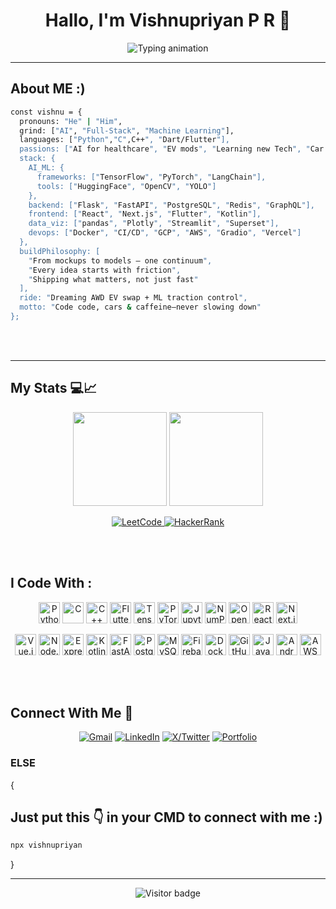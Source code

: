 <!-- ████████████████████████████████████████████████████████████ -->
<!-- 🤖 WELCOME TO MY GITHUB PROFILE README (auto-generated)     -->
<!-- ████████████████████████████████████████████████████████████ -->

<!-- Vishnupriyan P R's GitHub Profile README -->

<h1 align="center">Hallo, I'm Vishnupriyan P R 👋</h1>

<p align="center">
  <img src="https://readme-typing-svg.demolab.com?font=JetBrains+Mono&size=22&pause=1000&color=36BCF7&center=true&vCenter=true&width=850&lines=AI+Engineer+%7C+Tech+Builder+%7C+Gamer+%7C+Car+Nerd;Code%2C+cars%2C+and+caffeine+kept+me+going.+I+just+never+slowed+down;Building+Bold+Projects+With+Purpose.;Turning+AI+Concepts+Into+Impact.;Fueled+by+Curiosity+%2B+Code+%2B+Clean+Designs" alt="Typing animation" />
</p>



---

<p></p>


##  About ME :) 

```bash
const vishnu = {
  pronouns: "He" | "Him",
  grind: ["AI", "Full‑Stack", "Machine Learning"],
  languages: ["Python","C",C++", "Dart/Flutter"],
  passions: ["AI for healthcare", "EV mods", "Learning new Tech", "Car Tech"],
  stack: {
    AI_ML: {
      frameworks: ["TensorFlow", "PyTorch", "LangChain"],
      tools: ["HuggingFace", "OpenCV", "YOLO"]
    },
    backend: ["Flask", "FastAPI", "PostgreSQL", "Redis", "GraphQL"],
    frontend: ["React", "Next.js", "Flutter", "Kotlin"],
    data_viz: ["pandas", "Plotly", "Streamlit", "Superset"],
    devops: ["Docker", "CI/CD", "GCP", "AWS", "Gradio", "Vercel"]
  },
  buildPhilosophy: [
    "From mockups to models — one continuum",
    "Every idea starts with friction",
    "Shipping what matters, not just fast"
  ],
  ride: "Dreaming AWD EV swap + ML traction control",
  motto: "Code code, cars & caffeine—never slowing down"
};

```
<br></br>



---



## My Stats 💻📈

<p align="center">
  <img src="https://github-readme-stats.vercel.app/api?username=vishnupriyanpr183207&show_icons=true&theme=blueberry&count_private=true" height="150" />
  <img src="https://streak-stats.demolab.com?user=vishnupriyanpr183207&theme=blueberry&hide_border=true" height="150" />

</p>

<p align="center">
  <a href="https://leetcode.com/u/jTixpIbM2z/">
    <img src="https://img.shields.io/badge/LeetCode-FFA116?style=for-the-badge&logo=leetcode&logoColor=white" alt="LeetCode" />
  </a>
  <a href="https://www.hackerrank.com/vishnupriyan_pr2">
    <img src="https://img.shields.io/badge/HackerRank-2EC866?style=for-the-badge&logo=HackerRank&logoColor=white" alt="HackerRank" />
  </a>
</p>
<br></br>



<h2 align="left"> I Code With : </h2>

<p align="center">
  <img src="https://cdn.jsdelivr.net/gh/devicons/devicon/icons/python/python-original.svg" height="34" alt="Python" />
  <img src="https://cdn.jsdelivr.net/gh/devicons/devicon/icons/c/c-original.svg" height="34" alt="C" />
  <img src="https://cdn.jsdelivr.net/gh/devicons/devicon/icons/cplusplus/cplusplus-original.svg" height="34" alt="C++" />
  <img src="https://cdn.jsdelivr.net/gh/devicons/devicon/icons/flutter/flutter-original.svg" height="34" alt="Flutter" />
  <img src="https://cdn.jsdelivr.net/gh/devicons/devicon/icons/tensorflow/tensorflow-original.svg" height="34" alt="TensorFlow" />
  <img src="https://cdn.jsdelivr.net/gh/devicons/devicon/icons/pytorch/pytorch-original.svg" height="34" alt="PyTorch" />
  <img src="https://cdn.jsdelivr.net/gh/devicons/devicon/icons/jupyter/jupyter-original.svg" height="34" alt="Jupyter" />
  <img src="https://cdn.jsdelivr.net/gh/devicons/devicon/icons/numpy/numpy-original.svg" height="34" alt="NumPy" />
  <img src="https://cdn.jsdelivr.net/gh/devicons/devicon/icons/opencv/opencv-original.svg" height="34" alt="OpenCV" />
  <img src="https://cdn.jsdelivr.net/gh/devicons/devicon/icons/react/react-original.svg" height="34" alt="React" />
  <img src="https://cdn.jsdelivr.net/gh/devicons/devicon/icons/nextjs/nextjs-original.svg" height="34" alt="Next.js" />

</p>
<p align="center">
  <img src="https://cdn.jsdelivr.net/gh/devicons/devicon/icons/vuejs/vuejs-original.svg" height="34" alt="Vue.js" />
  <img src="https://cdn.jsdelivr.net/gh/devicons/devicon/icons/nodejs/nodejs-original.svg" height="34" alt="Node.js" />
  <img src="https://cdn.jsdelivr.net/gh/devicons/devicon/icons/express/express-original.svg" height="34" alt="Express.js" />
  <img src="https://cdn.jsdelivr.net/gh/devicons/devicon/icons/kotlin/kotlin-original.svg" height="34" alt="Kotlin" />
  <img src="https://cdn.jsdelivr.net/gh/devicons/devicon/icons/fastapi/fastapi-original.svg" height="34" alt="FastAPI" />
  <img src="https://cdn.jsdelivr.net/gh/devicons/devicon/icons/postgresql/postgresql-original.svg" height="34" alt="PostgreSQL" />
  <img src="https://cdn.jsdelivr.net/gh/devicons/devicon/icons/mysql/mysql-original.svg" height="34" alt="MySQL" />
  <img src="https://cdn.jsdelivr.net/gh/devicons/devicon/icons/firebase/firebase-plain.svg" height="34" alt="Firebase" />
  <img src="https://cdn.jsdelivr.net/gh/devicons/devicon/icons/docker/docker-original.svg" height="34" alt="Docker" />
  <img src="https://cdn.jsdelivr.net/gh/devicons/devicon/icons/github/github-original.svg" height="34" alt="GitHub" />
  <img src="https://cdn.jsdelivr.net/gh/devicons/devicon/icons/java/java-original.svg" height="34" alt="Java" />
  <img src="https://cdn.jsdelivr.net/gh/devicons/devicon/icons/androidstudio/androidstudio-original.svg" height="34" alt="Android Studio" />
  <img width="34" height="34" alt="AWS" src="https://github.com/user-attachments/assets/1ef431db-914d-4ed2-865d-e440772ffc66" />
</p>



<br></br>





##  Connect With Me 🤝

<p align="center">
  <a href="mailto:priyanv@gmail.com"><img src="https://img.shields.io/badge/Gmail-D14836?style=for-the-badge&logo=gmail&logoColor=white" alt="Gmail" /></a>
  <a href="https://www.linkedin.com/in/vishnupriyan-p-r"><img src="https://img.shields.io/badge/LinkedIn-0077B5?style=for-the-badge&logo=linkedin&logoColor=white" alt="LinkedIn" /></a>
  <a href="https://twitter.com/vishnupriyanpr"><img src="https://img.shields.io/badge/X-000000?style=for-the-badge&logo=twitter&logoColor=white" alt="X/Twitter" /></a>
  <a href="https://vishnupriyan.dev"><img src="https://img.shields.io/badge/Portfolio-Coming_Soon-black?style=for-the-badge&logo=vercel" alt="Portfolio" /></a>

  

</p>

### ELSE
{

## Just put this 👇 in your CMD to connect with me :)
```bash
npx vishnupriyan
```

}
<p></p>
<p></p>




---

<!-- Banner placeholder -->
<!-- ![Banner](link-to-your-banner.png) -->

<p align="center">
  <img src="https://visitor-badge.laobi.icu/badge?page_id=vishnupriyanpr183207.readme" alt="Visitor badge"/>

  
</p>
